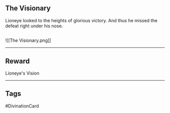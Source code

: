 ## The Visionary
Lioneye looked to the heights of glorious victory. And thus he missed the defeat right under his nose.
## 
![[The Visionary.png]]

---
## Reward
Lioneye's Vision

---
## Tags
#DivinationCard